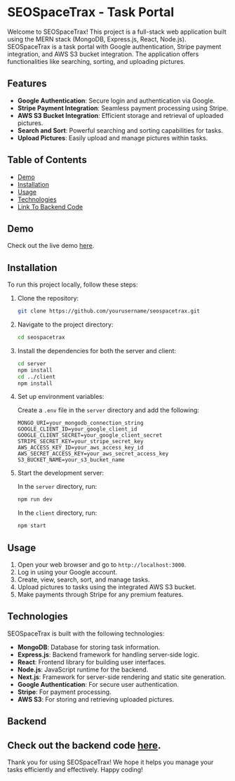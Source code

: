 # SEOSpaceTrax - Task Portal

Welcome to SEOSpaceTrax! This project is a full-stack web application built using the MERN stack (MongoDB, Express.js, React, Node.js). SEOSpaceTrax is a task portal with Google authentication, Stripe payment integration, and AWS S3 bucket integration. The application offers functionalities like searching, sorting, and uploading pictures.

## Features

- **Google Authentication**: Secure login and authentication via Google.
- **Stripe Payment Integration**: Seamless payment processing using Stripe.
- **AWS S3 Bucket Integration**: Efficient storage and retrieval of uploaded pictures.
- **Search and Sort**: Powerful searching and sorting capabilities for tasks.
- **Upload Pictures**: Easily upload and manage pictures within tasks.

## Table of Contents

- [Demo](#demo)
- [Installation](#installation)
- [Usage](#usage)
- [Technologies](#technologies)
- [Link To Backend Code](#backend)


## Demo

Check out the live demo [here](https://task-portal.vercel.app/).

## Installation

To run this project locally, follow these steps:

1. Clone the repository:
    ```bash
    git clone https://github.com/yourusername/seospacetrax.git
    ```
2. Navigate to the project directory:
    ```bash
    cd seospacetrax
    ```
3. Install the dependencies for both the server and client:
    ```bash
    cd server
    npm install
    cd ../client
    npm install
    ```
4. Set up environment variables:

    Create a `.env` file in the `server` directory and add the following:
    ```
    MONGO_URI=your_mongodb_connection_string
    GOOGLE_CLIENT_ID=your_google_client_id
    GOOGLE_CLIENT_SECRET=your_google_client_secret
    STRIPE_SECRET_KEY=your_stripe_secret_key
    AWS_ACCESS_KEY_ID=your_aws_access_key_id
    AWS_SECRET_ACCESS_KEY=your_aws_secret_access_key
    S3_BUCKET_NAME=your_s3_bucket_name
    ```

5. Start the development server:

    In the `server` directory, run:
    ```bash
    npm run dev
    ```

    In the `client` directory, run:
    ```bash
    npm start
    ```

## Usage

1. Open your web browser and go to `http://localhost:3000`.
2. Log in using your Google account.
3. Create, view, search, sort, and manage tasks.
4. Upload pictures to tasks using the integrated AWS S3 bucket.
5. Make payments through Stripe for any premium features.

## Technologies

SEOSpaceTrax is built with the following technologies:

- **MongoDB**: Database for storing task information.
- **Express.js**: Backend framework for handling server-side logic.
- **React**: Frontend library for building user interfaces.
- **Node.js**: JavaScript runtime for the backend.
- **Next.js**: Framework for server-side rendering and static site generation.
- **Google Authentication**: For secure user authentication.
- **Stripe**: For payment processing.
- **AWS S3**: For storing and retrieving uploaded pictures.

## Backend

Check out the backend code [here](https://github.com/ashug09/backend-task_portal).
---

Thank you for using SEOSpaceTrax! We hope it helps you manage your tasks efficiently and effectively. Happy coding!
